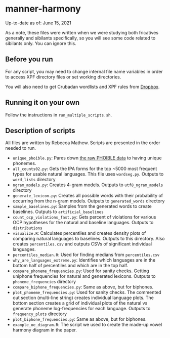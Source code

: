 # manner-harmony
Up-to-date as of: June 15, 2021

As a note, these files were written when we were studying both fricatives generally and sibilants specifically, so you will see some code related to sibilants only. You can ignore this. 

## Before you run
For any script, you may need to change internal file name variables in order to access XPF directory files or set working directories.

You will also need to get Crubadan wordlists and XPF rules from [Dropbox](https://www.dropbox.com/sh/pb8pqsl9cutl66g/AACRVzaJTekQoGMaGKqQ6m9za?dl=0). 

## Running it on your own
Follow the instructions in `run_multiple_scripts.sh`.

## Description of scripts
All files are written by Rebecca Mathew. Scripts are presented in the order needed to run. 

- `unique_phoible.py`: Pares down [the raw PHOIBLE data](https://github.com/phoible/dev/blob/master/data/phoible.csv) to having unique phonemes. 
- `all_counts02.py`: Gets the IPA forms for the top ~5000 most frequent types for usable natural languages. This file uses `wordseg.py`. Outputs to `word_lists` directory
- `ngram_models.py`: Creates 4-gram models. Outputs to `utf8_ngram_models` directory
- `generate_lexicon.py`: Creates all possible words with their probability of occurring from the n-gram models. Outputs to `generated_words` directory
- `sample_baselines.py`: Samples from the generated words to create baselines. Outputs to `artificial_baselines`
- `count_ocp_violations_fast.py`: Gets percent of violations for various OCP hypotheses for the natural and baseline languages. Outputs to `distributions`
- `visualize.R`: Calculates percentiles and creates density plots of comparing natural languages to baselines. Outputs to this directory. Also creates `percentiles.csv` and outputs CSVs of significant individual languages. 
- `percentiles_median.R`: Used for finding medians from `percentiles.csv`
- `why_are_languages_extreme.py`: Identifies which languages are in the bottom half of percentiles and which are in the top half.
- `compare_phoneme_frequencies.py`: Used for sanity checks. Getting uniphone frequencies for natural and generated lexicons. Outputs to `phoneme_frequencies` directory
- `compare_biphone_frequencies.py`: Same as above, but for biphones.
- `plot_phoneme_frequencies.py`: Used for sanity checks. The commented out section (multi-line string) creates individual language plots. The bottom section creates a grid of individual plots of the natural vs generate phoneme log-frequencies for each language. Outputs to `frequency_plots` directory
- `plot_biphone_frequencies.py`: Same as above, but for biphones.
- `example_oe_diagram.R`: The script we used to create the made-up vowel harmony diagram in the paper. 